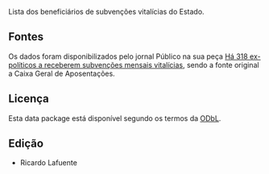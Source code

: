 Lista dos beneficiários de subvenções vitalícias do Estado.

## Fontes

Os dados foram disponibilizados pelo jornal Público na sua peça [Há 318 ex-políticos a receberem subvenções mensais vitalícias](https://www.publico.pt/2019/09/02/politica/noticia/ha-318-expoliticos-receberem-subvencoes-mensais-vitalicias-1885191), sendo a fonte original a Caixa Geral de Aposentações.

## Licença

Esta data package está disponível segundo os termos da [ODbL](http://opendatacommons.org/licenses/odbl/). 

## Edição

* Ricardo Lafuente
